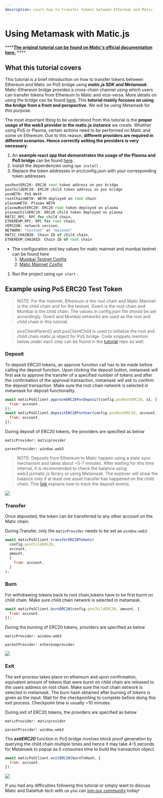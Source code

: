 ```yaml
---
description: Learn how to transfer tokens between Ethereum and Matic
---
```


# Using Metamask with Matic.js

\*\*\*\*[**The original tutorial can be found on Matic's official documentation here.**](https://docs.matic.network/docs/develop/pos-using-metamask) ****

## What this tutorial covers

This tutorial is a brief introduction on how to transfer tokens between Ethereum and Matic on PoS bridge using _**matic.js SDK and Metamask**_. Matic-Ethereum bridge provides a cross-chain channel using which users can transfer tokens from Ethereum to Matic and vice-versa. More details on using the bridge can be found [here](https://docs.matic.network/docs/develop/ethereum-matic/pos/getting-started). This **tutorial mainly focuses on using the bridge from a front end perspective**. We will be using Metamask for this purpose.

The most important thing to be understood from this tutorial is the **proper usage of the web3 provider in the matic.js instance** we create. Whether using PoS or Plasma, certain actions need to be performed on Matic and some on Ethereum. Due to this reason, **different providers are required in different scenarios. Hence correctly setting the providers is very necessary.**

1. An **example react app that demonstrates the usage of the Plasma and PoS bridge** can be found [here](https://github.com/maticnetwork/pos-plasma-tutorial) .
2. Install the dependencies using `npm install` .
3. Replace the token addresses in src/config.json with your corresponding token addresses

```javascript
posRootERC20: ERC20 root token address on pos bridge
posChildERC20: ERC20 child token address on pos bridge
posWETH: PoS Weth
rootChainWETH: WETH deployed on root chain
plasmaWETH: Plasma WETH
plasmaRootERC20: ERC20 root token deployed on plasma
plasmaChildERC20: ERC20 child token deployed on plasma
MATIC_RPC: RPC for child chain,
ETHEREUM_RPC: RPC for root chain,
VERSION: network version,
NETWORK: "testnet" or "mainnet"
MATIC_CHAINID: Chain ID of child chain,
ETHEREUM_CHAINID: Chain ID of root chain

```

* The configuration and key values for matic mainnet and mumbai testnet can be found here
  1. [Mumbai Testnet Config](https://static.matic.network/network/testnet/mumbai/index.json)
  2. [Matic Mainnet Config](https://static.matic.network/network/mainnet/v1/index.json)

1. Run the project using `npm start` .

## Example using PoS ERC20 Test Token

> NOTE: For the mainnet, Ethereum is the root chain and Matic Mainnet is the child chain and for the testnet, Goerli is the root chain and Mumbai is the child chain. The values in config.json file should be set accordingly. Goerli and Mumbai networks are used as the root and child chain in this tutorial.

> posClientParent\(\) and posClientChild is used to initialize the root and child chain matic.js object for PoS bridge. Code snippets mention below under each step can be found in the [tutorial](https://github.com/maticnetwork/pos-plasma-tutorial) repo as well.

### Deposit

To deposit ERC20 tokens, an approve function call has to be made before calling the deposit function. Upon clicking the deposit button, metamask will first ask to approve the transfer of a specified number of tokens and after the confirmation of the approval transaction, metamask will ask to confirm the deposit transaction. Make sure the root chain network is selected in metamask for deposit functionality.

```javascript
await maticPoSClient.approveERC20ForDeposit(config.posRootERC20, x1, {
  from: account,
});
await maticPoSClient.depositERC20ForUser(config.posRootERC20, account, amount, {
  from: account,
});
```

During deposit of ERC20 tokens, the providers are specified as below

`maticProvider: maticprovider`

`parentProvider: window.web3`

> NOTE: Deposits from Ethereum to Matic happen using a state sync mechanism and takes about ~5-7 minutes. After waiting for this time interval, it is recommended to check the balance using web3.js/matic.js library or using Metamask. The explorer will show the balance only if at least one asset transfer has happened on the child chain. This [link](https://docs.matic.network/docs/develop/ethereum-matic/pos/deposit-withdraw-event-pos/) explains how to track the deposit events.

![](https://docs.matic.network/img/pos-using-metamask/deposit.png)

### Transfer

Once deposited, the token can be transferred to any other account on the Matic chain.

During Transfer, only the `maticProvider` needs to be set as `window.web3`

```javascript
await maticPoSClient.transferERC20Tokens(
  config.posChildERC20,
  account,
  amount,
  {
    from: account,
  }
);
```

### Burn

For withdrawing tokens back to root chain,tokens have to be first burnt on child chain. Make sure child chain network is selected in metamask.

```javascript
await maticPoSClient.burnERC20(config.posChildERC20, amount, {
  from: account,
});
```

During the burning of ERC20 tokens, providers are specified as below

`maticProvider: window.web3`

`parentProvider: ethereumprovider`

![](https://docs.matic.network/img/pos-using-metamask/burn.png)

### Exit

The exit process takes place on ethereum and upon confirmation, equivalent amount of tokens that were burnt on child chain are released to the users address on root chain. Make sure the root chain network is selected in metamask. The burn hash obtained after burning of tokens is given as the input. Wait for the checkpointing to complete before doing this exit process. Checkpoint time is usually ~10 minutes.

During exit of ERC20 tokens, the providers are specified as below

`maticProvider: maticprovider`

`parentProvider: window.web3`

The _**exitERC20**_ function in PoS bridge involves block proof generation by querying the child chain multiple times and hence it may take 4-5 seconds for Metamask to popup as it consumes time to build the transaction object.

```javascript
await maticPoSClient.exitERC20(burnTxHash, {
  from: account,
});
```

![](https://docs.matic.network/img/pos-using-metamask/exit.png)

If you had any difficulties following this tutorial or simply want to discuss Matic and DataHub tech with us you can [join our community](https://discord.gg/Chhuv5zHy3) today!

